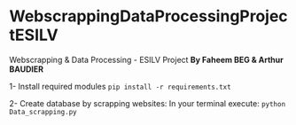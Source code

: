 # WebscrappingDataProcessingProjectESILV
Webscrapping &amp; Data Processing - ESILV Project
**By Faheem BEG & Arthur BAUDIER**



1- Install required modules
 `pip install -r requirements.txt`

2- Create database by scrapping websites:
In your terminal execute:
`python Data_scrapping.py`

